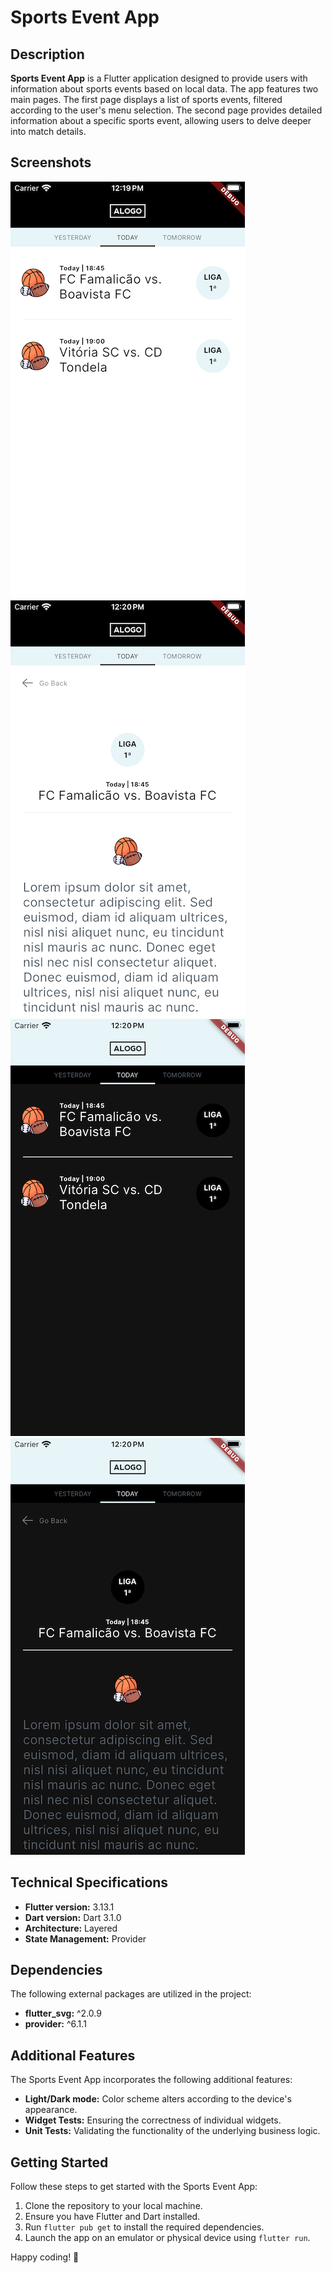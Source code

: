 # Sports Event App

## Description

**Sports Event App** is a Flutter application designed to provide users with information about sports events based on local data. The app features two main pages. The first page displays a list of sports events, filtered according to the user's menu selection. The second page provides detailed information about a specific sports event, allowing users to delve deeper into match details.

## Screenshots

<img src="assets/screenshots/iphone_se_1.png" alt="Sport Events Screen (light)" width="375" height="667">
<img src="assets/screenshots/iphone_se_2.png" alt="Sport Event Details Screen (light)" width="375" height="667">
<img src="assets/screenshots/iphone_se_1_dark.png" alt="Sport Events Screen (dark)" width="375" height="667">
<img src="assets/screenshots/iphone_se_2_dark.png" alt="Sport Event Details Screen (dark)" width="375" height="667">

## Technical Specifications

- **Flutter version:** 3.13.1
- **Dart version:** Dart 3.1.0
- **Architecture:** Layered
- **State Management:** Provider

## Dependencies

The following external packages are utilized in the project:

- **flutter_svg:** ^2.0.9
- **provider:** ^6.1.1

## Additional Features

The Sports Event App incorporates the following additional features:

- **Light/Dark mode:** Color scheme alters according to the device's appearance.
- **Widget Tests:** Ensuring the correctness of individual widgets.
- **Unit Tests:** Validating the functionality of the underlying business logic.

## Getting Started

Follow these steps to get started with the Sports Event App:

1. Clone the repository to your local machine.
2. Ensure you have Flutter and Dart installed.
3. Run `flutter pub get` to install the required dependencies.
4. Launch the app on an emulator or physical device using `flutter run`.

Happy coding! 🚀
